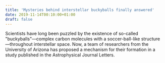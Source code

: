 ```yaml
---
title: 'Mysteries behind interstellar buckyballs finally answered'
date: 2019-11-14T00:10:00+01:00
draft: false
---
```


Scientists have long been puzzled by the existence of so-called "buckyballs"—complex carbon molecules with a soccer-ball-like structure—throughout interstellar space. Now, a team of researchers from the University of Arizona has proposed a mechanism for their formation in a study published in the Astrophysical Journal Letters.